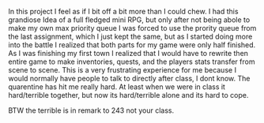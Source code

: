 In this project I feel as if I bit off a bit more than I could chew. I had this grandiose Idea of a full fledged mini RPG, but only after not being abole to make my own max
priority queue I was forced to use the prority queue from the last assignment, which I just kept the same, but as I started doing more into the battle I realized that both 
parts for my game were only half finished. As I was finishing my first town I realized that I would have to rewrite then entire game to make inventories, quests, and the 
players stats transfer from scene to scene. This is a very frustrating experience for me because I would normally have people to talk to directly after class, I dont know. 
The quarentine has hit me really hard. At least when we were in class it hard/terrible together, but now its hard/terrible alone and its hard to cope.

BTW the terrible is in remark to 243 not your class.